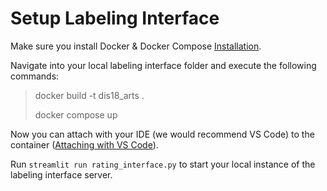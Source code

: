# Setup Labeling Interface

Make sure you install Docker & Docker Compose [Installation](https://docs.docker.com/compose/install/).

Navigate into your local labeling interface folder and execute the following commands:
> docker build -t dis18_arts .
> 
> docker compose up

Now you can attach with your IDE (we would recommend VS Code) to the container ([Attaching with VS Code](https://code.visualstudio.com/docs/devcontainers/attach-container)).

Run `streamlit run rating_interface.py` to start your local instance of the labeling interface server.
